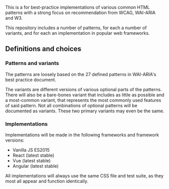 This is a for best-practice implementations of various common HTML patterns with a strong focus on recommendation from WCAG, WAI-ARIA and W3.

This repository includes a number of patterns, for each a number of variants, and for each an implementation in popular web frameworks.

## Definitions and choices

### Patterns and variants

The patterns are loosely based on the 27 defined patterns in WAI-ARIA's best practice document.

The variants are different versions of various optional parts of the patterns. There will also be a bare-bones variant that includes as little as possible and a most-common variant, that represents the most commonly used features of said pattern. Not all combinations of optional patterns will be documented as variants. These two primary variants may even be the same.

### Implementations

Implementations will be made in the following frameworks and framework versions:

* Vanilla JS ES2015
* React (latest stable)
* Vue (latest stable)
* Angular (latest stable)

All implementations will always use the same CSS file and test suite, as they most all appear and function identically.
